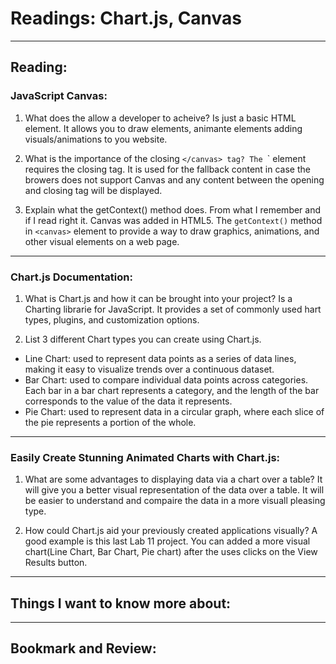 # Readings: Chart.js, Canvas

---

## Reading:

### JavaScript Canvas:

1. What does the <canvas> allow a developer to acheive?
Is just a basic HTML element. It allows you to draw elements, animante elements adding visuals/animations to you website.  

2. What is the importance of the closing `</canvas> tag?
The `<canvas>` element requires the closing tag.  It is used for the fallback content in case the browers does not support Canvas and any content between the opening and closing tag will be displayed.

3. Explain what the getContext() method does.
From what I remember and if I read right it. Canvas was added in HTML5.  The `getContext()` method in `<canvas>` element to  provide a way to draw graphics, animations, and other visual elements on a web page.

---

### Chart.js Documentation:

1. What is Chart.js and how it can be brought into your project?
Is a Charting librarie for JavaScript.  It provides a set of commonly used hart types, plugins, and customization options. 

2. List 3 different Chart types you can create using Chart.js.
- Line Chart: used to represent data points as a series of data lines, making it easy to visualize trends over a continuous dataset. 
- Bar Chart: used to compare individual data points across categories. Each bar in a bar chart represents a category, and the length of the bar corresponds to the value of the data it represents.
- Pie Chart: used to represent data in a circular graph, where each slice of the pie represents a portion of the whole. 

---

### Easily Create Stunning Animated Charts with Chart.js:

1. What are some advantages to displaying data via a chart over a table?
It will give you a better visual representation of the data over a table. It will be easier to understand and compaire the data in a more visuall pleasing type.


2. How could Chart.js aid your previously created applications visually?
A good example is this last Lab 11 project. You can added a more visual chart(Line Chart, Bar Chart, Pie chart) after the uses clicks on the View Results button.


---

## Things I want to know more about:

---

## Bookmark and Review:

[Drawing Shapes With Canvas]: https://developer.mozilla.org/en-US/docs/Web/API/Canvas_API/Tutorial/Drawing_shapes

[Applying Style and Colors - Canvas API]: https://developer.mozilla.org/en-US/docs/Web/API/Canvas_API/Tutorial/Applying_styles_and_colors

[Drawing Text - Canvas API]: https://developer.mozilla.org/en-US/docs/Web/API/Canvas_API/Tutorial/Drawing_text
